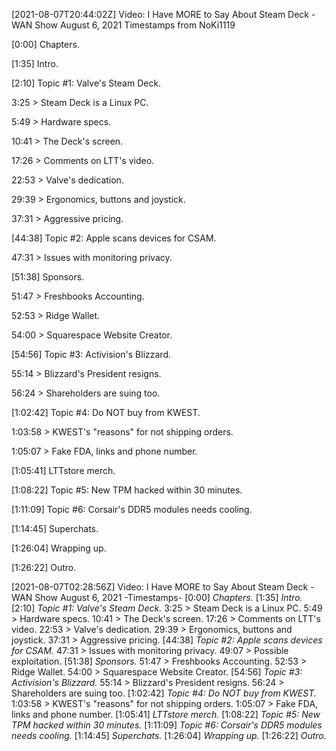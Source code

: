 [2021-08-07T20:44:02Z] Video: I Have MORE to Say About Steam Deck - WAN Show August 6, 2021 
Timestamps from NoKi1119

[0:00] Chapters.
[1:35] Intro.
[2:10] Topic #1: Valve's Steam Deck.
   3:25 > Steam Deck is a Linux PC.
   5:49 > Hardware specs.
   10:41 > The Deck's screen.
   17:26 > Comments on LTT's video.
   22:53 > Valve's dedication.
   29:39 > Ergonomics, buttons and joystick.
   37:31 > Aggressive pricing.
[44:38] Topic #2: Apple scans devices for CSAM.
   47:31 > Issues with monitoring privacy.
[51:38] Sponsors.
   51:47 > Freshbooks Accounting.
   52:53 > Ridge Wallet.
   54:00 > Squarespace Website Creator.
[54:56] Topic #3: Activision's Blizzard.
   55:14 > Blizzard's President resigns.
   56:24 > Shareholders are suing too.
[1:02:42] Topic #4: Do NOT buy from KWEST.
   1:03:58 > KWEST's "reasons" for not shipping orders.
   1:05:07 > Fake FDA, links and phone number.
[1:05:41] LTTstore merch.
[1:08:22] Topic #5: New TPM hacked within 30 minutes.
[1:11:09] Topic #6: Corsair's DDR5 modules needs cooling.
[1:14:45] Superchats.
[1:26:04] Wrapping up.
[1:26:22] Outro.

[2021-08-07T02:28:56Z] Video: I Have MORE to Say About Steam Deck - WAN Show August 6, 2021 
-Timestamps-
[0:00] *Chapters.*
[1:35] *Intro.*
[2:10] *Topic #1: Valve's Steam Deck.*
   3:25 > Steam Deck is a Linux PC.
   5:49 > Hardware specs.
   10:41 > The Deck's screen.
   17:26 > Comments on LTT's video.
   22:53 > Valve's dedication.
   29:39 > Ergonomics, buttons and joystick.
   37:31 > Aggressive pricing.
[44:38] *Topic #2: Apple scans devices for CSAM.*
   47:31 > Issues with monitoring privacy.
   49:07 > Possible exploitation.
[51:38] *Sponsors.*
   51:47 > Freshbooks Accounting.
   52:53 > Ridge Wallet.
   54:00 > Squarespace Website Creator.
[54:56] *Topic #3: Activision's Blizzard.*
   55:14 > Blizzard's President resigns.
   56:24 > Shareholders are suing too.
[1:02:42] *Topic #4: Do NOT buy from KWEST.*
   1:03:58 > KWEST's "reasons" for not shipping orders.
   1:05:07 > Fake FDA, links and phone number.
[1:05:41] *LTTstore merch.*
[1:08:22] *Topic #5: New TPM hacked within 30 minutes.*
[1:11:09] *Topic #6: Corsair's DDR5 modules needs cooling.*
[1:14:45] *Superchats.*
[1:26:04] *Wrapping up.*
[1:26:22] *Outro.*

